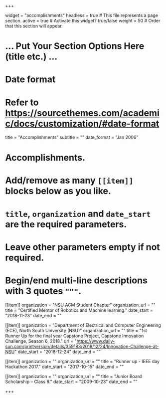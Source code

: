 +++


widget = "accomplishments"
headless = true  # This file represents a page section.
active = true  # Activate this widget? true/false
weight = 50  # Order that this section will appear.


# ... Put Your Section Options Here (title etc.) ...

# Date format
#   Refer to https://sourcethemes.com/academic/docs/customization/#date-format

title = "Accomplishments"
subtitle = ""
date_format = "Jan 2006"

# Accomplishments.
#   Add/remove as many `[[item]]` blocks below as you like.
#   `title`, `organization` and `date_start` are the required parameters.
#   Leave other parameters empty if not required.
#   Begin/end multi-line descriptions with 3 quotes `"""`.


[[item]]
  organization = "NSU ACM Student Chapter"
  organization_url = ""
  title = "Certified Mentor of Robotics and Machine learning."
  date_start = "2018-11-23"
  date_end = ""




[[item]]
  organization = "Department of Electrical and Computer Engineering (ECE), North South University (NSU)"
  organization_url = ""
  title = "1st Runner Up for the final year Capstone Project, Capstone Innovation Challenge, Season 6, 2018."
  url = "https://www.daily-sun.com/printversion/details/359183/2018/12/24/Innovation-Challenge-at-NSU"
  date_start = "2018-12-24"
  date_end = ""

  
[[item]]
  organization = ""
  organization_url = ""
  title = "Runner up - IEEE day Hackathon 2017."
  date_start = "2017-10-15"
  date_end = ""

 [[item]]
  organization = ""
  organization_url = ""
  title = "Junior Board Scholarship – Class 8." 
  date_start = "2009-10-23"
  date_end = ""

+++